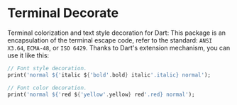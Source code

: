 # Terminal Decorate

Terminal colorization and text style decoration for Dart:
This package is an encapsulation of the terminal escape code,
refer to the standard: `ANSI X3.64`, `ECMA-48`, or `ISO 6429`.
Thanks to Dart's extension mechanism, you can use it like this:

```dart
// Font style decoration.
print('normal ${'italic ${'bold'.bold} italic'.italic} normal');

// Font color decoration.
print('normal ${'red ${'yellow'.yellow} red'.red} normal');
```
